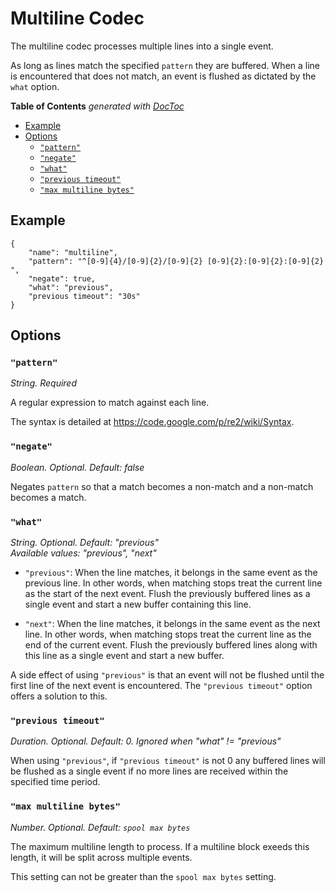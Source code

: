 # Multiline Codec

The multiline codec processes multiple lines into a single event.

As long as lines match the specified `pattern` they are buffered. When a line is
encountered that does not match, an event is flushed as dictated by the `what`
option.

<!-- START doctoc generated TOC please keep comment here to allow auto update -->
<!-- DON'T EDIT THIS SECTION, INSTEAD RE-RUN doctoc TO UPDATE -->
**Table of Contents**  *generated with [DocToc](http://doctoc.herokuapp.com/)*

- [Example](#example)
- [Options](#options)
  - [`"pattern"`](#pattern)
  - [`"negate"`](#negate)
  - [`"what"`](#what)
  - [`"previous timeout"`](#previous-timeout)
  - [`"max multiline bytes"`](#max-multiline-bytes)

<!-- END doctoc generated TOC please keep comment here to allow auto update -->

## Example

	{
		"name": "multiline",
		"pattern": "^[0-9]{4}/[0-9]{2}/[0-9]{2} [0-9]{2}:[0-9]{2}:[0-9]{2} ",
		"negate": true,
		"what": "previous",
		"previous timeout": "30s"
	}

## Options

### `"pattern"`

*String. Required*

A regular expression to match against each line.

The syntax is detailed at https://code.google.com/p/re2/wiki/Syntax.

### `"negate"`

*Boolean. Optional. Default: false*

Negates `pattern` so that a match becomes a non-match and a non-match becomes a
match.

### `"what"`

*String. Optional. Default: "previous"  
Available values: "previous", "next"*

* `"previous"`: When the line matches, it belongs in the same event as the
previous line. In other words, when matching stops treat the current line as the
start of the next event. Flush the previously buffered lines as a single event
and start a new buffer containing this line.

* `"next"`: When the line matches, it belongs in the same event as the next
line. In other words, when matching stops treat the current line as the end of
the current event. Flush the previously buffered lines along with this line as a
single event and start a new buffer.

A side effect of using `"previous"` is that an event will not be flushed until
the first line of the next event is encountered. The `"previous timeout"` option
offers a solution to this.

### `"previous timeout"`

*Duration. Optional. Default: 0. Ignored when "what" != "previous"*

When using `"previous"`, if `"previous timeout"` is not 0 any buffered lines
will be flushed as a single event if no more lines are received within the
specified time period.

### `"max multiline bytes"`

*Number. Optional. Default: `spool max bytes`*

The maximum multiline length to process. If a multiline block exeeds this
length, it will be split across multiple events.

This setting can not be greater than the `spool max bytes` setting.
